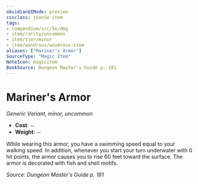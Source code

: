 ```yaml
---
obsidianUIMode: preview
cssclass: json5e-item
tags:
- compendium/src/5e/dmg
- item/rarity/uncommon
- item/tier/minor
- item/wondrous/wondrous-item
aliases: ["Mariner's Armor"]
SourceType: "Magic Item"
NoteIcon: magicitem
BookSource: Dungeon Master's Guide p. 181
---
```

# Mariner's Armor
*Generic Variant, minor, uncommon*  

- **Cost**: ⏤
- **Weight**: ⏤

While wearing this armor, you have a swimming speed equal to your walking speed. In addition, whenever you start your turn underwater with 0 hit points, the armor causes you to rise 60 feet toward the surface. The armor is decorated with fish and shell motifs.

*Source: Dungeon Master's Guide p. 181*